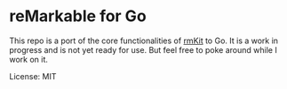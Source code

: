 # reMarkable for Go

This repo is a port of the core functionalities of [rmKit](https://github.com/rmkit-dev/rmkit/tree/master/src/rmkit) to Go. It is a work in progress and is not yet ready for use. But feel free to poke around while I work on it.

License: MIT